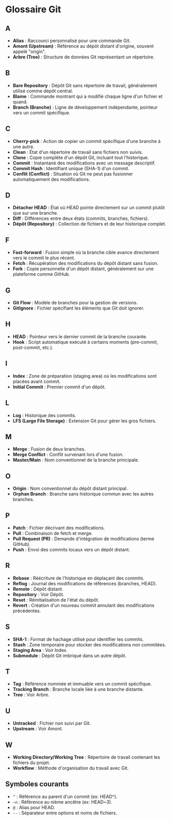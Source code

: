 # Glossaire Git

## A
- **Alias** : Raccourci personnalisé pour une commande Git.
- **Amont (Upstream)** : Référence au dépôt distant d'origine, souvent appelé "origin".
- **Arbre (Tree)** : Structure de données Git représentant un répertoire.

## B
- **Bare Repository** : Dépôt Git sans répertoire de travail, généralement utilisé comme dépôt central.
- **Blame** : Commande montrant qui a modifié chaque ligne d'un fichier et quand.
- **Branch (Branche)** : Ligne de développement indépendante, pointeur vers un commit spécifique.

## C
- **Cherry-pick** : Action de copier un commit spécifique d'une branche à une autre.
- **Clean** : État d'un répertoire de travail sans fichiers non suivis.
- **Clone** : Copie complète d'un dépôt Git, incluant tout l'historique.
- **Commit** : Instantané des modifications avec un message descriptif.
- **Commit Hash** : Identifiant unique (SHA-1) d'un commit.
- **Conflit (Conflict)** : Situation où Git ne peut pas fusionner automatiquement des modifications.

## D
- **Détacher HEAD** : État où HEAD pointe directement sur un commit plutôt que sur une branche.
- **Diff** : Différences entre deux états (commits, branches, fichiers).
- **Dépôt (Repository)** : Collection de fichiers et de leur historique complet.

## F
- **Fast-forward** : Fusion simple où la branche cible avance directement vers le commit le plus récent.
- **Fetch** : Récupération des modifications du dépôt distant sans fusion.
- **Fork** : Copie personnelle d'un dépôt distant, généralement sur une plateforme comme GitHub.

## G
- **Git Flow** : Modèle de branches pour la gestion de versions.
- **GitIgnore** : Fichier spécifiant les éléments que Git doit ignorer.

## H
- **HEAD** : Pointeur vers le dernier commit de la branche courante.
- **Hook** : Script automatique exécuté à certains moments (pre-commit, post-commit, etc.).

## I
- **Index** : Zone de préparation (staging area) où les modifications sont placées avant commit.
- **Initial Commit** : Premier commit d'un dépôt.

## L
- **Log** : Historique des commits.
- **LFS (Large File Storage)** : Extension Git pour gérer les gros fichiers.

## M
- **Merge** : Fusion de deux branches.
- **Merge Conflict** : Conflit survenant lors d'une fusion.
- **Master/Main** : Nom conventionnel de la branche principale.

## O
- **Origin** : Nom conventionnel du dépôt distant principal.
- **Orphan Branch** : Branche sans historique commun avec les autres branches.

## P
- **Patch** : Fichier décrivant des modifications.
- **Pull** : Combinaison de fetch et merge.
- **Pull Request (PR)** : Demande d'intégration de modifications (terme GitHub).
- **Push** : Envoi des commits locaux vers un dépôt distant.

## R
- **Rebase** : Réécriture de l'historique en déplaçant des commits.
- **Reflog** : Journal des modifications de références (branches, HEAD).
- **Remote** : Dépôt distant.
- **Repository** : Voir Dépôt.
- **Reset** : Réinitialisation de l'état du dépôt.
- **Revert** : Création d'un nouveau commit annulant des modifications précédentes.

## S
- **SHA-1** : Format de hachage utilisé pour identifier les commits.
- **Stash** : Zone temporaire pour stocker des modifications non commitées.
- **Staging Area** : Voir Index.
- **Submodule** : Dépôt Git imbriqué dans un autre dépôt.

## T
- **Tag** : Référence nommée et immuable vers un commit spécifique.
- **Tracking Branch** : Branche locale liée à une branche distante.
- **Tree** : Voir Arbre.

## U
- **Untracked** : Fichier non suivi par Git.
- **Upstream** : Voir Amont.

## W
- **Working Directory/Working Tree** : Répertoire de travail contenant les fichiers du projet.
- **Workflow** : Méthode d'organisation du travail avec Git.

## Symboles courants
- `^` : Référence au parent d'un commit (ex: HEAD^).
- `~n` : Référence au nième ancêtre (ex: HEAD~3).
- `@` : Alias pour HEAD.
- `--` : Séparateur entre options et noms de fichiers.